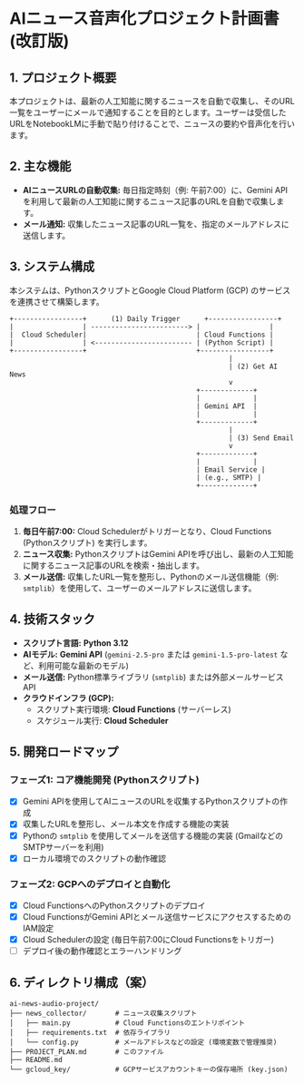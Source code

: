 # AIニュース音声化プロジェクト計画書 (改訂版)

## 1. プロジェクト概要

本プロジェクトは、最新の人工知能に関するニュースを自動で収集し、そのURL一覧をユーザーにメールで通知することを目的とします。ユーザーは受信したURLをNotebookLMに手動で貼り付けることで、ニュースの要約や音声化を行います。

## 2. 主な機能

-   **AIニュースURLの自動収集:** 毎日指定時刻（例: 午前7:00）に、Gemini APIを利用して最新の人工知能に関するニュース記事のURLを自動で収集します。
-   **メール通知:** 収集したニュース記事のURL一覧を、指定のメールアドレスに送信します。

## 3. システム構成

本システムは、PythonスクリプトとGoogle Cloud Platform (GCP) のサービスを連携させて構築します。

```
+-----------------+      (1) Daily Trigger      +-----------------+
|                 | ------------------------> |                 |
|  Cloud Scheduler|                           | Cloud Functions |
|                 | <------------------------ | (Python Script) |
+-----------------+                           +-----------------+
                                                      |
                                                      | (2) Get AI News
                                                      v
                                              +-------------+
                                              |             |
                                              | Gemini API  |
                                              |             |
                                              +-------------+
                                                      |
                                                      | (3) Send Email
                                                      v
                                              +-------------+
                                              |             |
                                              | Email Service |
                                              | (e.g., SMTP) |
                                              +-------------+
```

### 処理フロー

1.  **毎日午前7:00:** Cloud Schedulerがトリガーとなり、Cloud Functions (Pythonスクリプト) を実行します。
2.  **ニュース収集:** PythonスクリプトはGemini APIを呼び出し、最新の人工知能に関するニュース記事のURLを検索・抽出します。
3.  **メール送信:** 収集したURL一覧を整形し、Pythonのメール送信機能（例: `smtplib`）を使用して、ユーザーのメールアドレスに送信します。

## 4. 技術スタック

-   **スクリプト言語:** **Python 3.12**
-   **AIモデル:** **Gemini API** (`gemini-2.5-pro` または `gemini-1.5-pro-latest` など、利用可能な最新のモデル)
-   **メール送信:** Python標準ライブラリ (`smtplib`) または外部メールサービスAPI
-   **クラウドインフラ (GCP):**
    -   スクリプト実行環境: **Cloud Functions** (サーバーレス)
    -   スケジュール実行: **Cloud Scheduler**

## 5. 開発ロードマップ

### フェーズ1: コア機能開発 (Pythonスクリプト)

-   [x] Gemini APIを使用してAIニュースのURLを収集するPythonスクリプトの作成
-   [x] 収集したURLを整形し、メール本文を作成する機能の実装
-   [x] Pythonの `smtplib` を使用してメールを送信する機能の実装 (GmailなどのSMTPサーバーを利用)
-   [x] ローカル環境でのスクリプトの動作確認

### フェーズ2: GCPへのデプロイと自動化

-   [x] Cloud FunctionsへのPythonスクリプトのデプロイ
-   [x] Cloud FunctionsがGemini APIとメール送信サービスにアクセスするためのIAM設定
-   [x] Cloud Schedulerの設定 (毎日午前7:00にCloud Functionsをトリガー)
-   [ ] デプロイ後の動作確認とエラーハンドリング

## 6. ディレクトリ構成（案）

```
ai-news-audio-project/
├── news_collector/       # ニュース収集スクリプト
│   ├── main.py           # Cloud Functionsのエントリポイント
│   ├── requirements.txt  # 依存ライブラリ
│   └── config.py         # メールアドレスなどの設定 (環境変数で管理推奨)
├── PROJECT_PLAN.md       # このファイル
├── README.md
└── gcloud_key/           # GCPサービスアカウントキーの保存場所 (key.json)
```